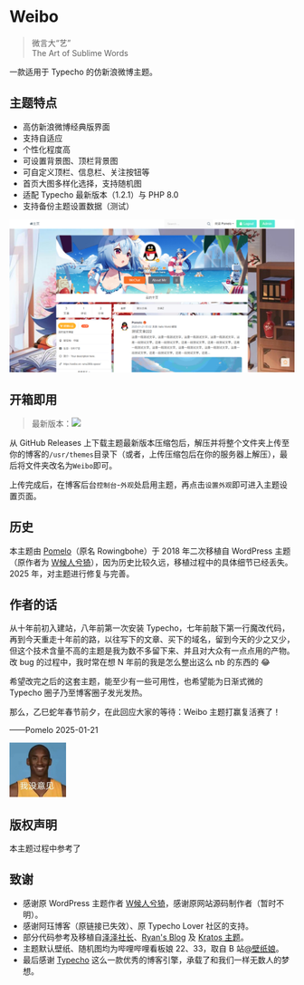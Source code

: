 # Weibo

> 微言大“艺”<br>The Art of Sublime Words

一款适用于 Typecho 的仿新浪微博主题。


## 主题特点

* 高仿新浪微博经典版界面
* 支持自适应
* 个性化程度高
* 可设置背景图、顶栏背景图
* 可自定义顶栏、信息栏、关注按钮等
* 首页大图多样化选择，支持随机图
* 适配 Typecho 最新版本（1.2.1）与 PHP 8.0
* 支持备份主题设置数据（测试）

<img src="/screenshot.png" alt="主题截图">

## 开箱即用

> 最新版本：<img src="https://img.shields.io/github/release/PomeloOfficial/Weibo.svg?style=flat-square">

从 GitHub Releases 上下载主题最新版本压缩包后，解压并将整个文件夹上传至你的博客的<code>/usr/themes</code>目录下（或者，上传压缩包后在你的服务器上解压），最后将文件夹改名为<code>Weibo</code>即可。

上传完成后，在博客后台<code>控制台</code>-<code>外观</code>处启用主题，再点击<code>设置外观</code>即可进入主题设置页面。

## 历史

本主题由 <a href="https://rowingbohe.com" target="_blank">Pomelo</a>（原名 Rowingbohe）于 2018 年二次移植自 WordPress 主题（原作者为 <a href="https://www.ahwgs.cn" target="_blank">W候人兮猗</a>），因为历史比较久远，移植过程中的具体细节已经丢失。2025 年，对主题进行修复与完善。

## 作者的话

从十年前初入建站，八年前第一次安装 Typecho，七年前敲下第一行魔改代码，再到今天重走十年前的路，以往写下的文章、买下的域名，留到今天的少之又少，但这个技术含量不高的主题是我为数不多留下来、并且对大众有一点点用的产物。改 bug 的过程中，我时常在想 N 年前的我是怎么整出这么 nb 的东西的 :joy: 

希望改完之后的这套主题，能至少有一些可用性，也希望能为日渐式微的 Typecho 圈子乃至博客圈子发光发热。

那么，乙巳蛇年春节前夕，在此回应大家的等待：Weibo 主题打赢复活赛了！

——Pomelo 2025-01-21

<img src="/womeiyijian.png" alt="孩子们，我回来了" width="100px">

## 版权声明

本主题过程中参考了

## 致谢

* 感谢原 WordPress 主题作者 <a href="https://www.ahwgs.cn" target="_blank">W候人兮猗</a>，感谢原网站源码制作者（暂时不明）。
* 感谢阿珏博客（原链接已失效）、原 Typecho Lover 社区的支持。
* 部分代码参考及移植自<a href="https://typecho.work" target="_blank">泽泽社长</a>、<a href="https://blog.iplayloli.com" target="_blank">Ryan's Blog</a> 及 <a href="https://typecho.work/archives/Kratos.html" target="_blank">Kratos 主题</a>。
* 主题默认壁纸、随机图均为哔哩哔哩看板娘 22、33，取自 B 站[@壁纸娘](https://space.bilibili.com/6823116/dynamic)。
* 最后感谢 <a href="https://typecho.org">Typecho</a> 这么一款优秀的博客引擎，承载了和我们一样无数人的梦想。